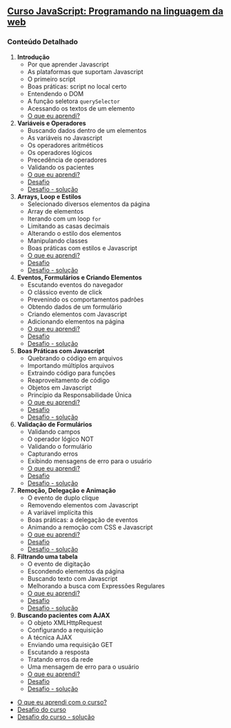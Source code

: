 ## [Curso JavaScript: Programando na linguagem da web](https://www.alura.com.br/curso-online-javascript-programando-na-linguagem-web)

### Conteúdo Detalhado

01. **Introdução** 
	- Por que aprender Javascript
	- As plataformas que suportam Javascript
	- O primeiro script
	- Boas práticas: script no local certo
	- Entendendo o DOM
	- A função seletora `querySelector`
	- Acessando os textos de um elemento
	- [O que eu aprendi?](01/o-que-eu-aprendi.md)
02. **Variáveis e Operadores**
	- Buscando dados dentro de um elementos
	- As variáveis no Javascript
	- Os operadores aritméticos
	- Os operadores lógicos
	- Precedência de operadores
	- Validando os pacientes
	- [O que eu aprendi?](02/o-que-eu-aprendi.md)
	- [Desafio](02/desafio.md)
	- [Desafio - solução](02/desafio-solucao.md)
03. **Arrays, Loop e Estilos**
	- Selecionado diversos elementos da página
	- Array de elementos
	- Iterando com um loop `for`
	- Limitando as casas decimais
	- Alterando o estilo dos elementos
	- Manipulando classes
	- Boas práticas com estilos e Javascript
	- [O que eu aprendi?](03/o-que-eu-aprendi.md)
	- [Desafio](03/desafio.md)
	- [Desafio - solução](03/desafio-solucao.md)
04. **Eventos, Formulários e Criando Elementos**
	- Escutando eventos do navegador
	- O clássico evento de click
	- Prevenindo os comportamentos padrões
	- Obtendo dados de um formulário
	- Criando elementos com Javascript
	- Adicionando elementos na página
	- [O que eu aprendi?](04/o-que-eu-aprendi.md)
	- [Desafio](04/desafio.md)
	- [Desafio - solução](04/desafio-solucao.md)
05. **Boas Práticas com Javascript**
	- Quebrando o código em arquivos
	- Importando múltiplos arquivos
	- Extraindo código para funções
	- Reaproveitamento de código
	- Objetos em Javascript
	- Princípio da Responsabilidade Única
	- [O que eu aprendi?](05/o-que-eu-aprendi.md)
	- [Desafio](05/desafio.md)
	- [Desafio - solução](05/desafio-solucao.md)
06. **Validação de Formulários**
	- Validando campos
	- O operador lógico NOT
	- Validando o formulário
	- Capturando erros
	- Exibindo mensagens de erro para o usuário
	- [O que eu aprendi?](06/o-que-eu-aprendi.md)
	- [Desafio](06/desafio.md)
	- [Desafio - solução](06/desafio-solucao.md)
07. **Remoção, Delegação e Animação**
	- O evento de duplo clique
	- Removendo elementos com Javascript
	- A variável implícita this
	- Boas práticas: a delegação de eventos
	- Animando a remoção com CSS e Javascript
	- [O que eu aprendi?](07/o-que-eu-aprendi.md)
	- [Desafio](07/desafio.md)
	- [Desafio - solução](07/desafio-solucao.md)
08. **Filtrando uma tabela**
	- O evento de digitação
	- Escondendo elementos da página
	- Buscando texto com Javascript
	- Melhorando a busca com Expressões Regulares
	- [O que eu aprendi?](08/o-que-eu-aprendi.md)
	- [Desafio](08/desafio.md)
	- [Desafio - solução](08/desafio-solucao.md)
09. **Buscando pacientes com AJAX**
	- O objeto XMLHttpRequest
	- Configurando a requisição
	- A técnica AJAX
	- Enviando uma requisição GET
	- Escutando a resposta
	- Tratando erros da rede
	- Uma mensagem de erro para o usuário
	- [O que eu aprendi?](09/o-que-eu-aprendi.md)
	- [Desafio](09/desafio.md)
	- [Desafio - solução](09/desafio-solucao.md)

- [O que eu aprendi com o curso?](o-que-eu-aprendi.md)
- [Desafio do curso](desafio.md)
- [Desafio do curso - solução](desafio-solucao.md)
